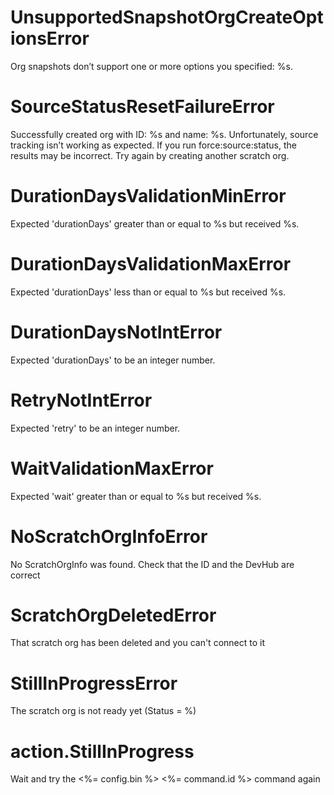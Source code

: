 # UnsupportedSnapshotOrgCreateOptionsError

Org snapshots don’t support one or more options you specified: %s.

# SourceStatusResetFailureError

Successfully created org with ID: %s and name: %s. Unfortunately, source tracking isn’t working as expected. If you run force:source:status, the results may be incorrect. Try again by creating another scratch org.

# DurationDaysValidationMinError

Expected 'durationDays' greater than or equal to %s but received %s.

# DurationDaysValidationMaxError

Expected 'durationDays' less than or equal to %s but received %s.

# DurationDaysNotIntError

Expected 'durationDays' to be an integer number.

# RetryNotIntError

Expected 'retry' to be an integer number.

# WaitValidationMaxError

Expected 'wait' greater than or equal to %s but received %s.

# NoScratchOrgInfoError

No ScratchOrgInfo was found. Check that the ID and the DevHub are correct

# ScratchOrgDeletedError

That scratch org has been deleted and you can't connect to it

# StillInProgressError

The scratch org is not ready yet (Status = %)

# action.StillInProgress

Wait and try the <%= config.bin %> <%= command.id %> command again
